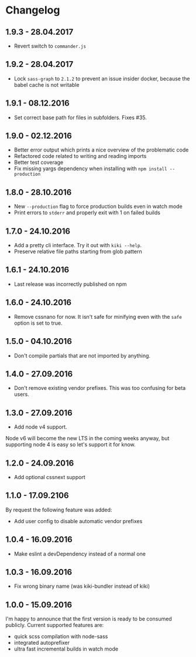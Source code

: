 # Changelog

## 1.9.3 - 28.04.2017

- Revert switch to `commander.js`

## 1.9.2 - 28.04.2017

- Lock `sass-graph` to `2.1.2` to prevent an issue insider docker, because the babel cache is not writable

## 1.9.1 - 08.12.2016

- Set correct base path for files in subfolders. Fixes #35.

## 1.9.0 - 02.12.2016

- Better error output which prints a nice overview of the problematic code
- Refactored code related to writing and reading imports
- Better test coverage
- Fix missing yargs dependency when installing with `npm install --production`

## 1.8.0 - 28.10.2016

- New `--production` flag to force production builds even in watch mode
- Print errors to `stderr` and properly exit with 1 on failed builds

## 1.7.0 - 24.10.2016

- Add a pretty cli interface. Try it out with `kiki --help`.
- Preserve relative file paths starting from glob pattern

## 1.6.1 - 24.10.2016

- Last release was incorrectly published on npm

## 1.6.0 - 24.10.2016

- Remove cssnano for now. It isn't safe for minifying even with the `safe` option is set to true.

## 1.5.0 - 04.10.2016

- Don't compile partials that are not imported by anything.

## 1.4.0 - 27.09.2016

- Don't remove existing vendor prefixes. This was too confusing for beta users.

## 1.3.0 - 27.09.2016

- Add node v4 support.

Node v6 will become the new LTS in the coming weeks anyway, but supporting node 4 is easy
so let's support it for know.

## 1.2.0 - 24.09.2016

- Add optional cssnext support

## 1.1.0 - 17.09.2106

By request the following feature was added:

- Add user config to disable automatic vendor prefixes

## 1.0.4 - 16.09.2016

- Make eslint a devDependency instead of a normal one

## 1.0.3 - 16.09.2016

- Fix wrong binary name (was kiki-bundler instead of kiki)

## 1.0.0 - 15.09.2016

I'm happy to announce that the first version is ready to be consumed publicly. Current supported features are:

- quick scss compilation with node-sass
- integrated autoprefixer
- ultra fast incremental builds in watch mode
